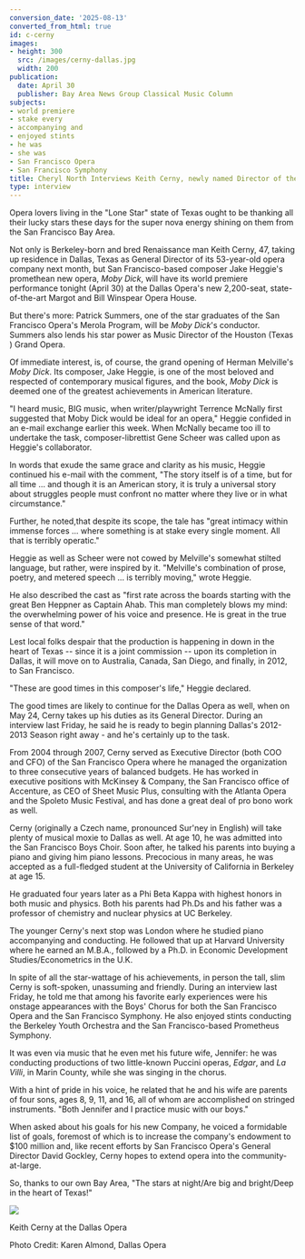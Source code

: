 ```yaml
---
conversion_date: '2025-08-13'
converted_from_html: true
id: c-cerny
images:
- height: 300
  src: /images/cerny-dallas.jpg
  width: 200
publication:
  date: April 30
  publisher: Bay Area News Group Classical Music Column
subjects:
- world premiere
- stake every
- accompanying and
- enjoyed stints
- he was
- she was
- San Francisco Opera
- San Francisco Symphony
title: Cheryl North Interviews Keith Cerny, newly named Director of the Dallas Opera
type: interview
---
```


 Opera lovers living in the
"Lone Star" state of Texas ought to be thanking all their lucky stars these days for the super nova energy shining on them from the San Francisco Bay Area.

 Not only is Berkeley-born and bred Renaissance man Keith Cerny, 47, taking up residence in Dallas, Texas as General Director of its 53-year-old opera company next month, but San Francisco-based composer Jake Heggie's promethean new opera, *Moby Dick*, will have its world premiere performance tonight (April 30) at the Dallas Opera's new 2,200-seat, state-of-the-art Margot and Bill Winspear Opera House.

 But there's more: Patrick Summers, one of the star graduates of the San Francisco Opera's Merola Program, will be *Moby Dick*'s conductor. Summers also lends his star power as Music Director of the Houston (Texas ) Grand Opera.

 Of immediate interest, is, of course, the grand opening of Herman Melville's *Moby Dick*. Its composer, Jake Heggie, is one of the most beloved and respected of contemporary musical figures, and the book, *Moby Dick* is deemed one of the greatest achievements in American literature.

 "I heard music, BIG music, when writer/playwright Terrence McNally first suggested that Moby Dick would be ideal for an opera," Heggie confided in an e-mail exchange earlier this week. When McNally became too ill to undertake the task, composer-librettist Gene Scheer was called upon as Heggie's collaborator.

 In words that exude the same grace and clarity as his music, Heggie continued his e-mail with the comment, "The story itself is of a time, but for all time ... and though it is an American story, it is truly a universal story about struggles people must confront no matter where they live or in what circumstance."

 Further, he noted,that despite its scope, the tale has "great intimacy within immense forces ... where something is at stake every single moment. All that is terribly operatic."

 Heggie as well as Scheer were not cowed by Melville's somewhat stilted language, but rather, were inspired by it. "Melville's combination of prose, poetry, and metered speech ... is terribly moving," wrote Heggie.

 He also described the cast as "first rate across the boards starting with the great Ben Heppner as Captain Ahab. This man completely blows my mind: the overwhelming power of his voice and presence. He is great in the true sense of that word."

 Lest local folks despair that the production is happening in down in the heart of Texas -- since it is a joint commission -- upon its completion in Dallas, it will move on to Australia, Canada, San Diego, and finally, in 2012, to San Francisco.

 "These are good times in this composer's life," Heggie declared.

 The good times are likely to continue for the Dallas Opera as well, when on May 24, Cerny takes up his duties as its General Director. During an interview last Friday, he said he is ready to begin planning Dallas's 2012-2013 Season right away - and he's certainly up to the task.

 From 2004 through 2007, Cerny served as Executive Director (both COO and CFO) of the San Francisco Opera where he managed the organization to three consecutive years of balanced budgets. He has worked in executive positions with McKinsey & Company, the San Francisco office of Accenture, as CEO of Sheet Music Plus, consulting with the Atlanta Opera and the Spoleto Music Festival, and has done a great deal of pro bono work as well.

 Cerny (originally a Czech name, pronounced Sur'ney in English) will take plenty of musical moxie to Dallas as well. At age 10, he was admitted into the San Francisco Boys Choir. Soon after, he talked his parents into buying a piano and giving him piano lessons. Precocious in many areas, he was accepted as a full-fledged student at the University of California in Berkeley at age 15.

 He graduated four years later as a Phi Beta Kappa with highest honors in both music and physics. Both his parents had Ph.Ds and his father was a professor of chemistry and nuclear physics at UC Berkeley.

 The younger Cerny's next stop was London where he studied piano accompanying and conducting. He followed that up at Harvard University where he earned an M.B.A., followed by a Ph.D. in Economic Development Studies/Econometrics in the U.K.

 In spite of all the star-wattage of his achievements, in person the tall, slim Cerny is soft-spoken, unassuming and friendly. During an interview last Friday, he told me that among his favorite early experiences were his onstage appearances with the Boys' Chorus for both the San Francisco Opera and the San Francisco Symphony. He also enjoyed stints conducting the Berkeley Youth Orchestra and the San Francisco-based Prometheus Symphony.

 It was even via music that he even met his future wife, Jennifer: he was conducting productions of two little-known Puccini operas, *Edgar*, and *La Villi*, in Marin County, while she was singing in the chorus.

 With a hint of pride in his voice, he related that he and his wife are parents of four sons, ages 8, 9, 11, and 16, all of whom are accomplished on stringed instruments. "Both Jennifer and I practice music with our boys."

 When asked about his goals for his new Company, he voiced a formidable list of goals, foremost of which is to increase the company's endowment to $100 million and, like recent efforts by San Francisco Opera's General Director David Gockley, Cerny hopes to extend opera into the community-at-large.

 So, thanks to our own Bay Area, "The stars at night/Are big and bright/Deep in the heart of Texas!"

![](/images/cerny-dallas.jpg)

Keith Cerny at the Dallas Opera

Photo Credit: Karen Almond, Dallas Opera